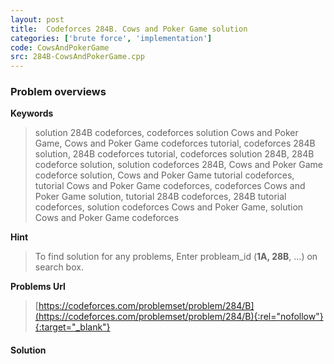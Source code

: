 ```yaml
---
layout: post
title:  Codeforces 284B. Cows and Poker Game solution
categories: ['brute force', 'implementation']
code: CowsAndPokerGame
src: 284B-CowsAndPokerGame.cpp
---
```

### **Problem overviews**

**Keywords**
> solution 284B codeforces, codeforces solution Cows and Poker Game, Cows and Poker Game codeforces tutorial, codeforces 284B solution, 284B codeforces tutorial, codeforces solution 284B, 284B codeforce solution, solution codeforces 284B, Cows and Poker Game codeforce solution, Cows and Poker Game tutorial codeforces, tutorial Cows and Poker Game codeforces, codeforces Cows and Poker Game solution, tutorial 284B codeforces, 284B tutorial codeforces, solution codeforces Cows and Poker Game, solution Cows and Poker Game codeforces

**Hint**
> To find solution for any problems, Enter probleam_id (**1A, 28B**, ...) on search box. 

**Problems Url**
> [https://codeforces.com/problemset/problem/284/B](https://codeforces.com/problemset/problem/284/B){:rel="nofollow"}{:target="_blank"}

#### **Solution**



